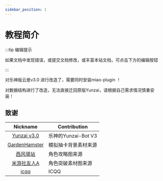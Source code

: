 ```yaml
---
sidebar_position: 1
---
```


# 教程简介

:::tip 编辑提示

如果文档中发现错误，或提交文档修改，或丰富本站文档，可点击下方的编辑按钮

:::

对乐神版云崽v3.0 进行改造了，需要同时安装miao-plugin ！

对数据结构进行了改造，无法直接迁回原版Yunzai，请根据自己需求情况慎重安装！

## 致谢

|                           Nickname                            | Contribution     |
|:-------------------------------------------------------------:|------------------|
|      [Yunzai v3.0](https://gitee.com/le-niao/Yunzai-Bot)      | 乐神的Yunzai-Bot V3 |
| [GardenHamster](https://github.com/GardenHamster/GenshinPray) | 模拟抽卡背景素材来源       |
|      [西风驿站](https://bbs.mihoyo.com/ys/collection/839181)      | 角色攻略图来源          |
|     [米游社友人A](https://bbs.mihoyo.com/ys/collection/428421)     | 角色突破素材图来源        |
| [icqq](https://github.com/icqqjs/icqq) | ICQQ             |